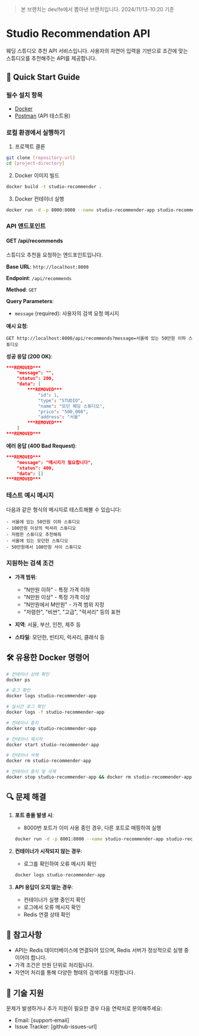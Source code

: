 > 본 브랜치는 dev/fe에서 뽑아낸 브랜치입니다. 2024/11/13-10:20 기준

# Studio Recommendation API

웨딩 스튜디오 추천 API 서비스입니다. 사용자의 자연어 입력을 기반으로 조건에 맞는 스튜디오를 추천해주는 API를 제공합니다.

## 🚀 Quick Start Guide

### 필수 설치 항목

- [Docker](https://www.docker.com/get-started)
- [Postman](https://www.postman.com/downloads/) (API 테스트용)

### 로컬 환경에서 실행하기

1. 프로젝트 클론
```bash
git clone [repository-url]
cd [project-directory]
```

2. Docker 이미지 빌드
```bash
docker build -t studio-recommender .
```

3. Docker 컨테이너 실행
```bash
docker run -d -p 8000:8000 --name studio-recommender-app studio-recommender
```

### API 엔드포인트

#### GET /api/recommends

스튜디오 추천을 요청하는 엔드포인트입니다.

**Base URL**: `http://localhost:8000`

**Endpoint**: `/api/recommends`

**Method**: `GET`

**Query Parameters**:
- `message` (required): 사용자의 검색 요청 메시지

**예시 요청**:
```http
GET http://localhost:8000/api/recommends?message=서울에 있는 50만원 이하 스튜디오
```

**성공 응답 (200 OK)**:
```json
***REMOVED***
    "message": "",
    "status": 200,
    "data": [
        ***REMOVED***
            "id": 1,
            "type": "STUDIO",
            "name": "모던 웨딩 스튜디오",
            "price": "500,000",
            "address": "서울"
        ***REMOVED***
    ]
***REMOVED***
```

**에러 응답 (400 Bad Request)**:
```json
***REMOVED***
    "message": "메시지가 필요합니다",
    "status": 400,
    "data": []
***REMOVED***
```

### 테스트 예시 메시지

다음과 같은 형식의 메시지로 테스트해볼 수 있습니다:

```
- 서울에 있는 50만원 이하 스튜디오
- 100만원 이상의 럭셔리 스튜디오
- 저렴한 스튜디오 추천해줘
- 서울에 있는 모던한 스튜디오
- 50만원에서 100만원 사이 스튜디오
```

### 지원하는 검색 조건

- **가격 범위**:
  - "N만원 이하" - 특정 가격 이하
  - "N만원 이상" - 특정 가격 이상
  - "N만원에서 M만원" - 가격 범위 지정
  - "저렴한", "비싼", "고급", "럭셔리" 등의 표현

- **지역**: 서울, 부산, 인천, 제주 등

- **스타일**: 모던한, 빈티지, 럭셔리, 클래식 등

## 🛠 유용한 Docker 명령어

```bash
# 컨테이너 상태 확인
docker ps

# 로그 확인
docker logs studio-recommender-app

# 실시간 로그 확인
docker logs -f studio-recommender-app

# 컨테이너 중지
docker stop studio-recommender-app

# 컨테이너 재시작
docker start studio-recommender-app

# 컨테이너 삭제
docker rm studio-recommender-app

# 컨테이너 중지 및 삭제
docker stop studio-recommender-app && docker rm studio-recommender-app
```

## 🔍 문제 해결

1. **포트 충돌 발생 시**:
   - 8000번 포트가 이미 사용 중인 경우, 다른 포트로 매핑하여 실행
   ```bash
   docker run -d -p 8001:8000 --name studio-recommender-app studio-recommender
   ```

2. **컨테이너가 시작되지 않는 경우**:
   - 로그를 확인하여 오류 메시지 확인
   ```bash
   docker logs studio-recommender-app
   ```

3. **API 응답이 오지 않는 경우**:
   - 컨테이너가 실행 중인지 확인
   - 로그에서 오류 메시지 확인
   - Redis 연결 상태 확인

## 📝 참고사항

- API는 Redis 데이터베이스에 연결되어 있으며, Redis 서버가 정상적으로 실행 중이어야 합니다.
- 가격 조건은 만원 단위로 처리됩니다.
- 자연어 처리를 통해 다양한 형태의 검색어를 지원합니다.

## 🤝 기술 지원

문제가 발생하거나 추가 지원이 필요한 경우 다음 연락처로 문의해주세요:
- Email: [support-email]
- Issue Tracker: [github-issues-url]
